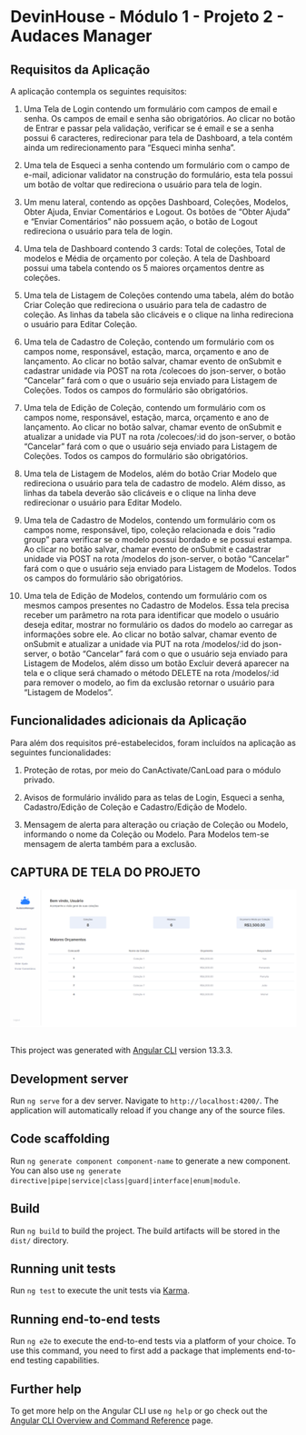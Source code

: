 # DevinHouse - Módulo 1 - Projeto 2 - Audaces Manager

## Requisitos da Aplicação

A aplicação contempla os seguintes requisitos:

1. Uma Tela de Login contendo um formulário com campos de email e senha. Os campos de email e senha são obrigatórios. Ao clicar no botão de Entrar e passar pela validação, verificar se é email e se a senha possui 6 caracteres, redirecionar para tela de Dashboard, a tela contém ainda um redirecionamento para “Esqueci minha senha”.

2. Uma tela de Esqueci a senha contendo um formulário com o campo de e-mail, adicionar validator na construção do formulário, esta tela possui um botão de voltar que redireciona o usuário para tela de login.

3. Um menu lateral, contendo as opções Dashboard, Coleções, Modelos, Obter Ajuda, Enviar Comentários e Logout. Os botões de “Obter Ajuda” e “Enviar Comentários” não possuem ação, o botão de Logout redireciona o usuário para tela de login.

4. Uma tela de Dashboard contendo 3 cards: Total de coleções, Total de modelos e Média de orçamento por coleção. A tela  de Dashboard possui uma tabela contendo os 5 maiores orçamentos dentre as coleções.

5. Uma tela de Listagem de Coleções contendo uma tabela, além do botão Criar Coleção que redireciona o usuário para tela de cadastro de coleção. As linhas da tabela são clicáveis e o clique na linha redireciona o usuário para Editar Coleção.

6. Uma tela de Cadastro de Coleção, contendo um formulário com os campos nome, responsável, estação, marca, orçamento e ano de lançamento. Ao clicar no botão salvar, chamar evento de onSubmit e cadastrar unidade via POST na rota /colecoes do json-server, o botão “Cancelar” fará com o que o usuário seja enviado para Listagem de Coleções. Todos os campos do formulário são obrigatórios.

7. Uma tela de Edição de Coleção, contendo um formulário com os campos nome, responsável, estação, marca, orçamento e ano de lançamento. Ao clicar no botão salvar, chamar evento de onSubmit e atualizar a unidade via PUT na rota /colecoes/:id do json-server, o botão “Cancelar” fará com o que o usuário seja enviado para Listagem de Coleções. Todos os campos do formulário são obrigatórios.

8. Uma tela de Listagem de Modelos, além do botão Criar Modelo que redireciona o usuário para tela de cadastro de modelo. Além disso, as linhas da tabela deverão são clicáveis e o clique na linha deve redirecionar o usuário para Editar Modelo.

9. Uma tela de Cadastro de Modelos, contendo um formulário com os campos nome, responsável, tipo, coleção relacionada e dois “radio group” para verificar se o modelo possui bordado e se possui estampa. Ao clicar no botão salvar, chamar evento de onSubmit e cadastrar unidade via POST na rota /modelos do json-server, o botão “Cancelar” fará com o que o usuário seja enviado para Listagem de Modelos. Todos os campos do formulário são obrigatórios.

10. Uma tela de Edição de Modelos, contendo um formulário com os mesmos campos presentes no Cadastro de Modelos. Essa tela precisa receber um parâmetro na rota para identificar que modelo o usuário deseja editar, mostrar no formulário os dados do modelo ao carregar as informações sobre ele. Ao clicar no botão salvar, chamar evento de onSubmit e atualizar a unidade via PUT na rota /modelos/:id do json-server, o botão “Cancelar” fará com o que o usuário seja enviado para Listagem de Modelos, além disso um botão Excluir deverá aparecer na tela e o clique será chamado o método DELETE na rota /modelos/:id para remover o modelo, ao fim da exclusão retornar o usuário para “Listagem de Modelos”.

## Funcionalidades adicionais da Aplicação

Para além dos requisitos pré-estabelecidos, foram incluídos na aplicação as seguintes funcionalidades:

1. Proteção de rotas, por meio do CanActivate/CanLoad para o módulo privado.

2. Avisos de formulário inválido para as telas de Login, Esqueci a senha, Cadastro/Edição de Coleção e Cadastro/Edição de Modelo.

3. Mensagem de alerta para alteração ou criação de Coleção ou Modelo, informando o nome da Coleção ou Modelo. Para Modelos tem-se mensagem de alerta também para a exclusão.

 
## CAPTURA DE TELA DO PROJETO

 ![captura de tela do projeto](https://github.com/JoaoCoelhoSoares/projeto2-devinhouse/blob/master/projeto2-aud-manager/src/assets/print.png)

## 

This project was generated with [Angular CLI](https://github.com/angular/angular-cli) version 13.3.3.

## Development server

Run `ng serve` for a dev server. Navigate to `http://localhost:4200/`. The application will automatically reload if you change any of the source files.

## Code scaffolding

Run `ng generate component component-name` to generate a new component. You can also use `ng generate directive|pipe|service|class|guard|interface|enum|module`.

## Build

Run `ng build` to build the project. The build artifacts will be stored in the `dist/` directory.

## Running unit tests

Run `ng test` to execute the unit tests via [Karma](https://karma-runner.github.io).

## Running end-to-end tests

Run `ng e2e` to execute the end-to-end tests via a platform of your choice. To use this command, you need to first add a package that implements end-to-end testing capabilities.

## Further help

To get more help on the Angular CLI use `ng help` or go check out the [Angular CLI Overview and Command Reference](https://angular.io/cli) page.
